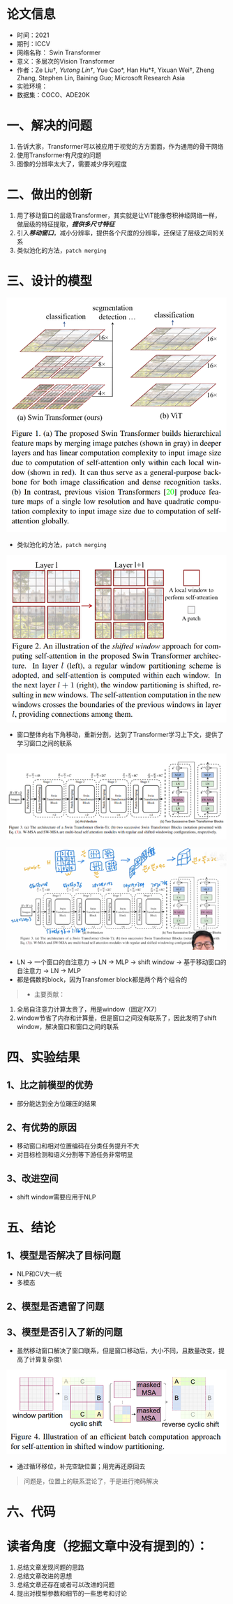 # 论文信息
- 时间：2021
- 期刊：ICCV
- 网络名称： Swin Transformer
- 意义：多层次的Vision Transformer
- 作者：Ze Liu†*, Yutong Lin†*, Yue Cao*, Han Hu*‡, Yixuan Wei†, Zheng Zhang, Stephen Lin, Baining Guo; Microsoft Research Asia
- 实验环境：
- 数据集：COCO、ADE20K
# 一、解决的问题
1. 告诉大家，Transformer可以被应用于视觉的方方面面，作为通用的骨干网络
2. 使用Transformer有尺度的问题
3. 图像的分辨率太大了，需要减少序列程度
# 二、做出的创新
1. 用了移动窗口的层级Transformer，其实就是让ViT能像卷积神经网络一样，做层级的特征提取，***提供多尺寸特征***
2. 引入***移动窗口***，减小分辨率，提供各个尺度的分辨率，还保证了层级之间的关系
3. 类似池化的方法，`patch merging`
# 三、设计的模型

![Swin Transformer Hierarchical](../pictures/Swin%20Transformer%20Hierarchical.png)

- 类似池化的方法，`patch merging`

![Swin Transfomer Shift Window](../pictures/Swin%20Transformer%20Shift%20Window.png)

- 窗口整体向右下角移动，重新分割，达到了Transformer学习上下文，提供了学习窗口之间的联系

![Swin Transformer](../pictures/Swin%20Transformer.png)

![Swin Tranfomer Patch merging](../pictures/Swin%20Transfomer%20Patch%20merging.png)

- LN -> 一个窗口的自注意力 -> LN -> MLP -> shift window -> 基于移动窗口的自注意力 -> LN -> MLP
- 都是偶数的block，因为Transfomer block都是两个两个组合的
> - 主要贡献：
  1. 全局自注意力计算太贵了，用是window（固定7X7）
  2. window节省了内存和计算量，但是窗口之间没有联系了，因此发明了shift window，解决窗口和窗口之间的联系

# 四、实验结果

## 1、比之前模型的优势
- 部分能达到全方位碾压的结果
## 2、有优势的原因
- 移动窗口和相对位置编码在分类任务提升不大
- 对目标检测和语义分割等下游任务非常明显
## 3、改进空间
- shift window需要应用于NLP
# 五、结论

## 1、模型是否解决了目标问题
- NLP和CV大一统
- 多模态
## 2、模型是否遗留了问题

## 3、模型是否引入了新的问题
- 虽然移动窗口解决了窗口联系，但是窗口移动后，大小不同，且数量改变，提高了计算复杂度\

![Swin Tranfomer shift window mask](../pictures/Swin%20Transfomer%20shift%20window%20mask.png)

- 通过循环移位，补充空缺位置；用完再还原回去

> 问题是，位置上的联系混论了，于是进行掩码解决

# 六、代码

# 读者角度（挖掘文章中没有提到的）：
1. 总结文章发现问题的思路
2. 总结文章改进的思想
3. 总结文章还存在或者可以改进的问题
4. 提出对模型参数和细节的一些思考和讨论
